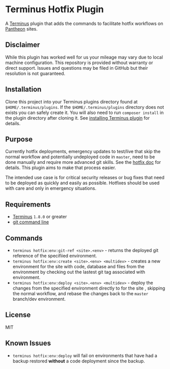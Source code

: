 # Terminus Hotfix Plugin

A [Terminus](http://github.com/pantheon-systems/terminus) plugin that adds the commands to facilitate hotfix workflows on [Pantheon](https://pantheon.io/) sites.

## Disclaimer

While this plugin has worked well for us your mileage may vary due to local machine configuration. This repository is provided without warranty or direct support. Issues and questions may be filed in GitHub but their resolution is not guaranteed.

## Installation

Clone this project into your Terminus plugins directory found at `$HOME/.terminus/plugins`. If the `$HOME/.terminus/plugins` directory does not exists you can safely create it. You will also need to run `composer install` in the plugin directory after cloning it. See [installing Terminus plugin](https://pantheon.io/docs/terminus/plugins/#install-plugins) for details.

## Purpose

Currently hotfix deployments, emergency updates to test/live that skip the normal workflow and potentially undeployed code in `master`, need to be done manually and require more advanced git skills. See the [hotfix doc](https://pantheon.io/docs/hotfixes/) for details. This plugin aims to make that process easier.

The intended use case is for critical security releases or bug fixes that need to be deployed as quickly and easily as possible. Hotfixes should be used with care and only in emergency situations.

## Requirements

* [Terminus](https://github.com/pantheon-systems/terminus) `1.8.0` or greater
* [git command line](https://git-scm.com/book/en/v2/Getting-Started-Installing-Git)

## Commands

* `terminus hotfix:env:git-ref <site>.<env>` - returns the deployed git reference of the specifiied environment.
* `terminus hotfix:env:create <site>.<env> <multidev>` - creates a new <multidev> environment for the site <site> with code, database and files from the <env> environment by checking out the lastest git tag associated with <env> environment.
* `terminus hotfix:env:deploy <site>.<env> <multidev>` - deploy the changes from the specified <multidev> environment directly to <env> for the site <site>, skipping the normal workflow, and rebase the changes back to the `master` branch/dev environment.

## License

MIT

## Known Issues

* `terminus hotfix:env:deploy` will fail on environments that have had a backup restored **without** a code deployment since the backup.